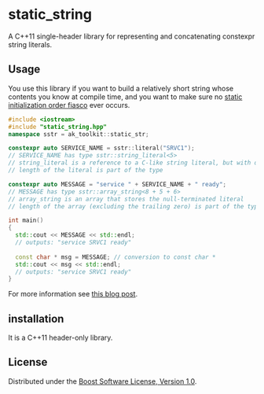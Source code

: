 # static_string
A C++11 single-header library for representing and concatenating constexpr string literals. 

## Usage
You use this library if you want to build a relatively short string whose contents you know at compile time, and you want to make sure no [static initialization order fiasco](https://isocpp.org/wiki/faq/ctors#static-init-order) ever occurs.

```c++
#include <iostream>
#include "static_string.hpp"
namespace sstr = ak_toolkit::static_str;

constexpr auto SERVICE_NAME = sstr::literal("SRVC1");
// SERVICE_NAME has type sstr::string_literal<5>
// string_literal is a reference to a C-like string literal, but with different interface
// length of the literal is part of the type

constexpr auto MESSAGE = "service " + SERVICE_NAME + " ready";
// MESSAGE has type sstr::array_string<8 + 5 + 6>
// array_string is an array that stores the null-terminated literal
// length of the array (excluding the trailing zero) is part of the type

int main()
{
  std::cout << MESSAGE << std::endl;
  // outputs: "service SRVC1 ready"
  
  const char * msg = MESSAGE; // conversion to const char *
  std::cout << msg << std::endl;
  // outputs: "service SRVC1 ready"
}

```

For more information see [this blog post](https://akrzemi1.wordpress.com/2017/06/28/compile-time-string-concatenation/).

## installation
It is a C++11 header-only library.

## License
Distributed under the [Boost Software License, Version 1.0](http://www.boost.org/LICENSE_1_0.txt).
